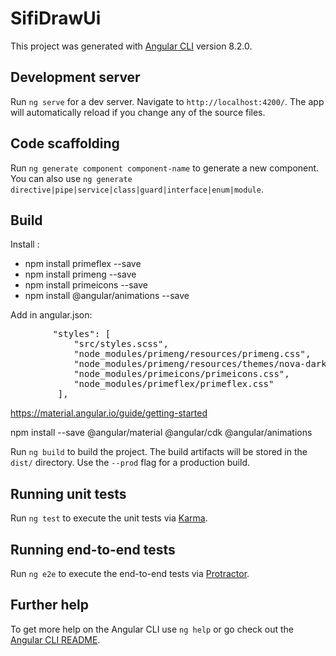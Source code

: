 # SifiDrawUi

This project was generated with [Angular CLI](https://github.com/angular/angular-cli) version 8.2.0.

## Development server

Run `ng serve` for a dev server. Navigate to `http://localhost:4200/`. The app will automatically reload if you change any of the source files.

## Code scaffolding

Run `ng generate component component-name` to generate a new component. You can also use `ng generate directive|pipe|service|class|guard|interface|enum|module`.

## Build
Install : <br>
 <ul>
    <li> npm install primeflex --save </li>
    <li> npm install primeng --save </li>
    <li> npm install primeicons --save </li>
    <li> npm install @angular/animations  --save </li>
 </ul>

Add in angular.json: <br>
<pre>
        "styles": [
            "src/styles.scss",
            "node_modules/primeng/resources/primeng.css",
            "node_modules/primeng/resources/themes/nova-dark/theme.css",
            "node_modules/primeicons/primeicons.css",
            "node_modules/primeflex/primeflex.css"
         ],
</pre>

 
 https://material.angular.io/guide/getting-started
 
 npm install --save @angular/material @angular/cdk @angular/animations


Run `ng build` to build the project. The build artifacts will be stored in the `dist/` directory. Use the `--prod` flag for a production build.

## Running unit tests

Run `ng test` to execute the unit tests via [Karma](https://karma-runner.github.io).

## Running end-to-end tests

Run `ng e2e` to execute the end-to-end tests via [Protractor](http://www.protractortest.org/).

## Further help

To get more help on the Angular CLI use `ng help` or go check out the [Angular CLI README](https://github.com/angular/angular-cli/blob/master/README.md).
